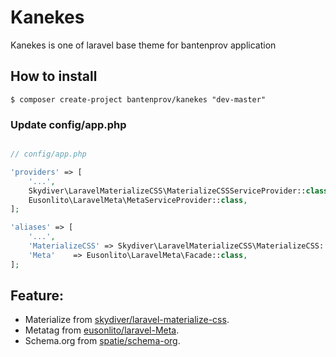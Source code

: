 # Kanekes
Kanekes is one of laravel base theme for bantenprov application

## How to install
```
$ composer create-project bantenprov/kanekes "dev-master"
```

### Update config/app.php

```php

// config/app.php

'providers' => [
    '...',
    Skydiver\LaravelMaterializeCSS\MaterializeCSSServiceProvider::class,
    Eusonlito\LaravelMeta\MetaServiceProvider::class,
];

'aliases' => [
    '...',
    'MaterializeCSS' => Skydiver\LaravelMaterializeCSS\MaterializeCSS::class,
    'Meta'    => Eusonlito\LaravelMeta\Facade::class,
];
```
## Feature:
- Materialize from [skydiver/laravel-materialize-css](https://github.com/skydiver/laravel-materialize-css).
- Metatag from [eusonlito/laravel-Meta](https://github.com/eusonlito/laravel-Meta).
- Schema.org from [spatie/schema-org](https://github.com/spatie/schema-org).
